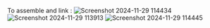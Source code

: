 To assemble and link :
![Screenshot 2024-11-29 114434](https://github.com/user-attachments/assets/4253044b-0d6a-4e84-9236-45a829085246)
![Screenshot 2024-11-29 113913](https://github.com/user-attachments/assets/f7ce6db3-f70b-4368-8edb-214c813f0747)
![Screenshot 2024-11-29 114445](https://github.com/user-attachments/assets/73d92248-f488-44b7-b482-e8e7df43f0d4)


